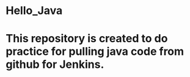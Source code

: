 # Hello_Java

# This repository is created to do practice for pulling java code from github for Jenkins.
